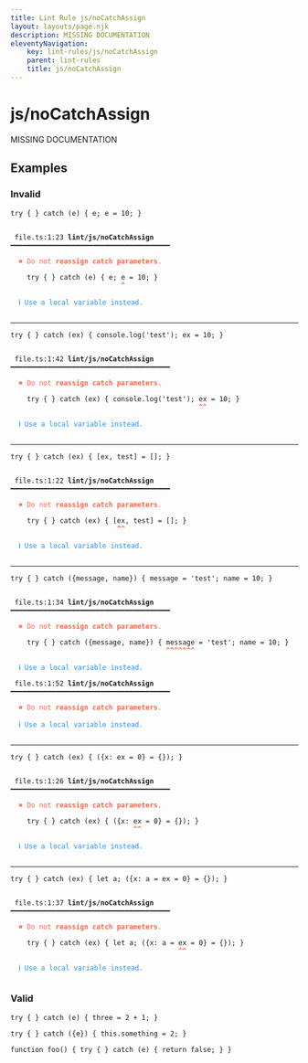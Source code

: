 ```yaml
---
title: Lint Rule js/noCatchAssign
layout: layouts/page.njk
description: MISSING DOCUMENTATION
eleventyNavigation:
	key: lint-rules/js/noCatchAssign
	parent: lint-rules
	title: js/noCatchAssign
---
```


# js/noCatchAssign

MISSING DOCUMENTATION

<!-- EVERYTHING BELOW IS AUTOGENERATED. SEE SCRIPTS FOLDER FOR UPDATE SCRIPTS hash(c73f067b01ec08ecde7c671cfd79c779a77d90fc) -->

## Examples
### Invalid
<pre class="language-text"><code class="language-text"><span class="token keyword">try</span> <span class="token punctuation">{</span> <span class="token punctuation">}</span> <span class="token keyword">catch</span> <span class="token punctuation">(</span><span class="token variable">e</span><span class="token punctuation">)</span> <span class="token punctuation">{</span> <span class="token variable">e</span><span class="token punctuation">;</span> <span class="token variable">e</span> <span class="token operator">=</span> <span class="token number">10</span><span class="token punctuation">;</span> <span class="token punctuation">}</span></code></pre>
<pre class="language-text"><code class="language-text">
 <span style="text-decoration-style: dotted;">file.ts:1:23</span> <strong>lint/js/noCatchAssign</strong> ━━━━━━━━━━━━━━━━━━━━━━━━━━━━━━━━━━━━━━━

  <strong><span style="color: Tomato;">✖ </span></strong><span style="color: Tomato;">Do not </span><span style="color: Tomato;"><strong>reassign catch parameters</strong></span><span style="color: Tomato;">.</span>

    <span class="token keyword">try</span> <span class="token punctuation">{</span> <span class="token punctuation">}</span> <span class="token keyword">catch</span> <span class="token punctuation">(</span><span class="token variable">e</span><span class="token punctuation">)</span> <span class="token punctuation">{</span> <span class="token variable">e</span><span class="token punctuation">;</span> <span class="token variable">e</span> <span class="token operator">=</span> <span class="token number">10</span><span class="token punctuation">;</span> <span class="token punctuation">}</span>
                           <span style="color: Tomato;"><strong>^</strong></span>

  <strong><span style="color: DodgerBlue;">ℹ </span></strong><span style="color: DodgerBlue;">Use a local variable instead.</span>

</code></pre>

---------------

<pre class="language-text"><code class="language-text"><span class="token keyword">try</span> <span class="token punctuation">{</span> <span class="token punctuation">}</span> <span class="token keyword">catch</span> <span class="token punctuation">(</span><span class="token variable">ex</span><span class="token punctuation">)</span> <span class="token punctuation">{</span> <span class="token variable">console</span><span class="token punctuation">.</span><span class="token function">log</span><span class="token punctuation">(</span><span class="token string">&apos;test&apos;</span><span class="token punctuation">)</span><span class="token punctuation">;</span> <span class="token variable">ex</span> <span class="token operator">=</span> <span class="token number">10</span><span class="token punctuation">;</span> <span class="token punctuation">}</span></code></pre>
<pre class="language-text"><code class="language-text">
 <span style="text-decoration-style: dotted;">file.ts:1:42</span> <strong>lint/js/noCatchAssign</strong> ━━━━━━━━━━━━━━━━━━━━━━━━━━━━━━━━━━━━━━━

  <strong><span style="color: Tomato;">✖ </span></strong><span style="color: Tomato;">Do not </span><span style="color: Tomato;"><strong>reassign catch parameters</strong></span><span style="color: Tomato;">.</span>

    <span class="token keyword">try</span> <span class="token punctuation">{</span> <span class="token punctuation">}</span> <span class="token keyword">catch</span> <span class="token punctuation">(</span><span class="token variable">ex</span><span class="token punctuation">)</span> <span class="token punctuation">{</span> <span class="token variable">console</span><span class="token punctuation">.</span><span class="token function">log</span><span class="token punctuation">(</span><span class="token string">&apos;test&apos;</span><span class="token punctuation">)</span><span class="token punctuation">;</span> <span class="token variable">ex</span> <span class="token operator">=</span> <span class="token number">10</span><span class="token punctuation">;</span> <span class="token punctuation">}</span>
                                              <span style="color: Tomato;"><strong>^</strong></span><span style="color: Tomato;"><strong>^</strong></span>

  <strong><span style="color: DodgerBlue;">ℹ </span></strong><span style="color: DodgerBlue;">Use a local variable instead.</span>

</code></pre>

---------------

<pre class="language-text"><code class="language-text"><span class="token keyword">try</span> <span class="token punctuation">{</span> <span class="token punctuation">}</span> <span class="token keyword">catch</span> <span class="token punctuation">(</span><span class="token variable">ex</span><span class="token punctuation">)</span> <span class="token punctuation">{</span> <span class="token punctuation">[</span><span class="token variable">ex</span><span class="token punctuation">,</span> <span class="token variable">test</span><span class="token punctuation">]</span> <span class="token operator">=</span> <span class="token punctuation">[</span><span class="token punctuation">]</span><span class="token punctuation">;</span> <span class="token punctuation">}</span></code></pre>
<pre class="language-text"><code class="language-text">
 <span style="text-decoration-style: dotted;">file.ts:1:22</span> <strong>lint/js/noCatchAssign</strong> ━━━━━━━━━━━━━━━━━━━━━━━━━━━━━━━━━━━━━━━

  <strong><span style="color: Tomato;">✖ </span></strong><span style="color: Tomato;">Do not </span><span style="color: Tomato;"><strong>reassign catch parameters</strong></span><span style="color: Tomato;">.</span>

    <span class="token keyword">try</span> <span class="token punctuation">{</span> <span class="token punctuation">}</span> <span class="token keyword">catch</span> <span class="token punctuation">(</span><span class="token variable">ex</span><span class="token punctuation">)</span> <span class="token punctuation">{</span> <span class="token punctuation">[</span><span class="token variable">ex</span><span class="token punctuation">,</span> <span class="token variable">test</span><span class="token punctuation">]</span> <span class="token operator">=</span> <span class="token punctuation">[</span><span class="token punctuation">]</span><span class="token punctuation">;</span> <span class="token punctuation">}</span>
                          <span style="color: Tomato;"><strong>^</strong></span><span style="color: Tomato;"><strong>^</strong></span>

  <strong><span style="color: DodgerBlue;">ℹ </span></strong><span style="color: DodgerBlue;">Use a local variable instead.</span>

</code></pre>

---------------

<pre class="language-text"><code class="language-text"><span class="token keyword">try</span> <span class="token punctuation">{</span> <span class="token punctuation">}</span> <span class="token keyword">catch</span> <span class="token punctuation">(</span><span class="token punctuation">{</span><span class="token variable">message</span><span class="token punctuation">,</span> <span class="token variable">name</span><span class="token punctuation">}</span><span class="token punctuation">)</span> <span class="token punctuation">{</span> <span class="token variable">message</span> <span class="token operator">=</span> <span class="token string">&apos;test&apos;</span><span class="token punctuation">;</span> <span class="token variable">name</span> <span class="token operator">=</span> <span class="token number">10</span><span class="token punctuation">;</span> <span class="token punctuation">}</span></code></pre>
<pre class="language-text"><code class="language-text">
 <span style="text-decoration-style: dotted;">file.ts:1:34</span> <strong>lint/js/noCatchAssign</strong> ━━━━━━━━━━━━━━━━━━━━━━━━━━━━━━━━━━━━━━━

  <strong><span style="color: Tomato;">✖ </span></strong><span style="color: Tomato;">Do not </span><span style="color: Tomato;"><strong>reassign catch parameters</strong></span><span style="color: Tomato;">.</span>

    <span class="token keyword">try</span> <span class="token punctuation">{</span> <span class="token punctuation">}</span> <span class="token keyword">catch</span> <span class="token punctuation">(</span><span class="token punctuation">{</span><span class="token variable">message</span><span class="token punctuation">,</span> <span class="token variable">name</span><span class="token punctuation">}</span><span class="token punctuation">)</span> <span class="token punctuation">{</span> <span class="token variable">message</span> <span class="token operator">=</span> <span class="token string">&apos;test&apos;</span><span class="token punctuation">;</span> <span class="token variable">name</span> <span class="token operator">=</span> <span class="token number">10</span><span class="token punctuation">;</span> <span class="token punctuation">}</span>
                                      <span style="color: Tomato;"><strong>^</strong></span><span style="color: Tomato;"><strong>^</strong></span><span style="color: Tomato;"><strong>^</strong></span><span style="color: Tomato;"><strong>^</strong></span><span style="color: Tomato;"><strong>^</strong></span><span style="color: Tomato;"><strong>^</strong></span><span style="color: Tomato;"><strong>^</strong></span>

  <strong><span style="color: DodgerBlue;">ℹ </span></strong><span style="color: DodgerBlue;">Use a local variable instead.</span>

 <span style="text-decoration-style: dotted;">file.ts:1:52</span> <strong>lint/js/noCatchAssign</strong> ━━━━━━━━━━━━━━━━━━━━━━━━━━━━━━━━━━━━━━━

  <strong><span style="color: Tomato;">✖ </span></strong><span style="color: Tomato;">Do not </span><span style="color: Tomato;"><strong>reassign catch parameters</strong></span><span style="color: Tomato;">.</span>

  <strong><span style="color: DodgerBlue;">ℹ </span></strong><span style="color: DodgerBlue;">Use a local variable instead.</span>

</code></pre>

---------------

<pre class="language-text"><code class="language-text"><span class="token keyword">try</span> <span class="token punctuation">{</span> <span class="token punctuation">}</span> <span class="token keyword">catch</span> <span class="token punctuation">(</span><span class="token variable">ex</span><span class="token punctuation">)</span> <span class="token punctuation">{</span> <span class="token punctuation">(</span><span class="token punctuation">{</span><span class="token variable">x</span><span class="token punctuation">:</span> <span class="token variable">ex</span> <span class="token operator">=</span> <span class="token number">0</span><span class="token punctuation">}</span> <span class="token operator">=</span> <span class="token punctuation">{</span><span class="token punctuation">}</span><span class="token punctuation">)</span><span class="token punctuation">;</span> <span class="token punctuation">}</span></code></pre>
<pre class="language-text"><code class="language-text">
 <span style="text-decoration-style: dotted;">file.ts:1:26</span> <strong>lint/js/noCatchAssign</strong> ━━━━━━━━━━━━━━━━━━━━━━━━━━━━━━━━━━━━━━━

  <strong><span style="color: Tomato;">✖ </span></strong><span style="color: Tomato;">Do not </span><span style="color: Tomato;"><strong>reassign catch parameters</strong></span><span style="color: Tomato;">.</span>

    <span class="token keyword">try</span> <span class="token punctuation">{</span> <span class="token punctuation">}</span> <span class="token keyword">catch</span> <span class="token punctuation">(</span><span class="token variable">ex</span><span class="token punctuation">)</span> <span class="token punctuation">{</span> <span class="token punctuation">(</span><span class="token punctuation">{</span><span class="token variable">x</span><span class="token punctuation">:</span> <span class="token variable">ex</span> <span class="token operator">=</span> <span class="token number">0</span><span class="token punctuation">}</span> <span class="token operator">=</span> <span class="token punctuation">{</span><span class="token punctuation">}</span><span class="token punctuation">)</span><span class="token punctuation">;</span> <span class="token punctuation">}</span>
                              <span style="color: Tomato;"><strong>^</strong></span><span style="color: Tomato;"><strong>^</strong></span>

  <strong><span style="color: DodgerBlue;">ℹ </span></strong><span style="color: DodgerBlue;">Use a local variable instead.</span>

</code></pre>

---------------

<pre class="language-text"><code class="language-text"><span class="token keyword">try</span> <span class="token punctuation">{</span> <span class="token punctuation">}</span> <span class="token keyword">catch</span> <span class="token punctuation">(</span><span class="token variable">ex</span><span class="token punctuation">)</span> <span class="token punctuation">{</span> <span class="token keyword">let</span> <span class="token variable">a</span><span class="token punctuation">;</span> <span class="token punctuation">(</span><span class="token punctuation">{</span><span class="token variable">x</span><span class="token punctuation">:</span> <span class="token variable">a</span> <span class="token operator">=</span> <span class="token variable">ex</span> <span class="token operator">=</span> <span class="token number">0</span><span class="token punctuation">}</span> <span class="token operator">=</span> <span class="token punctuation">{</span><span class="token punctuation">}</span><span class="token punctuation">)</span><span class="token punctuation">;</span> <span class="token punctuation">}</span></code></pre>
<pre class="language-text"><code class="language-text">
 <span style="text-decoration-style: dotted;">file.ts:1:37</span> <strong>lint/js/noCatchAssign</strong> ━━━━━━━━━━━━━━━━━━━━━━━━━━━━━━━━━━━━━━━

  <strong><span style="color: Tomato;">✖ </span></strong><span style="color: Tomato;">Do not </span><span style="color: Tomato;"><strong>reassign catch parameters</strong></span><span style="color: Tomato;">.</span>

    <span class="token keyword">try</span> <span class="token punctuation">{</span> <span class="token punctuation">}</span> <span class="token keyword">catch</span> <span class="token punctuation">(</span><span class="token variable">ex</span><span class="token punctuation">)</span> <span class="token punctuation">{</span> <span class="token keyword">let</span> <span class="token variable">a</span><span class="token punctuation">;</span> <span class="token punctuation">(</span><span class="token punctuation">{</span><span class="token variable">x</span><span class="token punctuation">:</span> <span class="token variable">a</span> <span class="token operator">=</span> <span class="token variable">ex</span> <span class="token operator">=</span> <span class="token number">0</span><span class="token punctuation">}</span> <span class="token operator">=</span> <span class="token punctuation">{</span><span class="token punctuation">}</span><span class="token punctuation">)</span><span class="token punctuation">;</span> <span class="token punctuation">}</span>
                                         <span style="color: Tomato;"><strong>^</strong></span><span style="color: Tomato;"><strong>^</strong></span>

  <strong><span style="color: DodgerBlue;">ℹ </span></strong><span style="color: DodgerBlue;">Use a local variable instead.</span>

</code></pre>
### Valid
<pre class="language-text"><code class="language-text"><span class="token keyword">try</span> <span class="token punctuation">{</span> <span class="token punctuation">}</span> <span class="token keyword">catch</span> <span class="token punctuation">(</span><span class="token variable">e</span><span class="token punctuation">)</span> <span class="token punctuation">{</span> <span class="token variable">three</span> <span class="token operator">=</span> <span class="token number">2</span> <span class="token operator">+</span> <span class="token number">1</span><span class="token punctuation">;</span> <span class="token punctuation">}</span></code></pre>
<pre class="language-text"><code class="language-text"><span class="token keyword">try</span> <span class="token punctuation">{</span> <span class="token punctuation">}</span> <span class="token keyword">catch</span> <span class="token punctuation">(</span><span class="token punctuation">{</span><span class="token variable">e</span><span class="token punctuation">}</span><span class="token punctuation">)</span> <span class="token punctuation">{</span> <span class="token keyword">this</span><span class="token punctuation">.</span><span class="token variable">something</span> <span class="token operator">=</span> <span class="token number">2</span><span class="token punctuation">;</span> <span class="token punctuation">}</span></code></pre>
<pre class="language-text"><code class="language-text"><span class="token keyword">function</span> <span class="token function">foo</span><span class="token punctuation">(</span><span class="token punctuation">)</span> <span class="token punctuation">{</span> <span class="token keyword">try</span> <span class="token punctuation">{</span> <span class="token punctuation">}</span> <span class="token keyword">catch</span> <span class="token punctuation">(</span><span class="token variable">e</span><span class="token punctuation">)</span> <span class="token punctuation">{</span> <span class="token keyword">return</span> <span class="token boolean">false</span><span class="token punctuation">;</span> <span class="token punctuation">}</span> <span class="token punctuation">}</span></code></pre>
